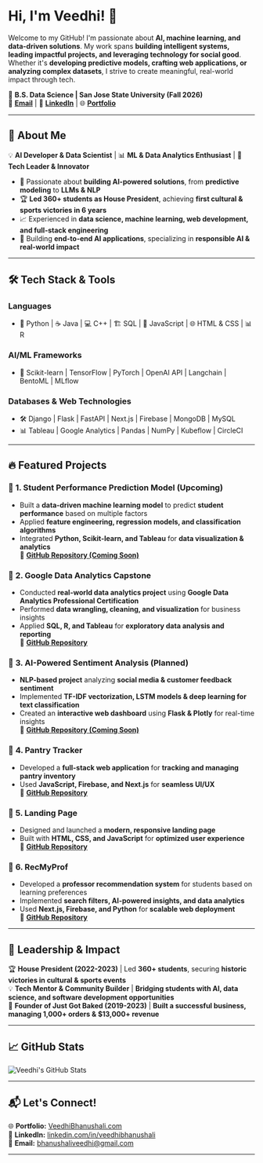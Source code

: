 # Hi, I'm Veedhi! 👋  

Welcome to my GitHub! I'm passionate about **AI, machine learning, and data-driven solutions**. My work spans **building intelligent systems, leading impactful projects, and leveraging technology for social good**. Whether it's **developing predictive models, crafting web applications, or analyzing complex datasets**, I strive to create meaningful, real-world impact through tech.  

📍 **B.S. Data Science | San Jose State University (Fall 2026)**  
📧 **[Email](mailto:bhanushaliveedhi@gmail.com)** | 🔗 **[LinkedIn](https://linkedin.com/in/veedhibhanushali)** | 🌐 **[Portfolio](https://VeedhiBhanushali.com)**  

---

## 🔹 **About Me**
💡 **AI Developer & Data Scientist** | 📊 **ML & Data Analytics Enthusiast** | 🎤 **Tech Leader & Innovator**  

- 🤖 Passionate about **building AI-powered solutions**, from **predictive modeling** to **LLMs & NLP**  
- 🏆 **Led 360+ students as House President**, achieving **first cultural & sports victories in 6 years**  
- 📈 Experienced in **data science, machine learning, web development, and full-stack engineering**  
- 🚀 Building **end-to-end AI applications**, specializing in **responsible AI & real-world impact**  

---

## 🛠 **Tech Stack & Tools**
### **Languages**
- 🐍 Python | ☕ Java | 💻 C++ | 🏗 SQL | 📜 JavaScript | 🌐 HTML & CSS | 📊 R  

### **AI/ML Frameworks**
- 🔬 Scikit-learn | TensorFlow | PyTorch | OpenAI API | Langchain | BentoML | MLflow  

### **Databases & Web Technologies**
- 🛠 Django | Flask | FastAPI | Next.js | Firebase | MongoDB | MySQL  
- 📊 Tableau | Google Analytics | Pandas | NumPy | Kubeflow | CircleCI  

---

## 🔥 **Featured Projects**
### 📌 **1. Student Performance Prediction Model (Upcoming)**
- Built a **data-driven machine learning model** to predict **student performance** based on multiple factors  
- Applied **feature engineering, regression models, and classification algorithms**  
- Integrated **Python, Scikit-learn, and Tableau** for **data visualization & analytics**  
🔗 **[GitHub Repository (Coming Soon)](#)**  

### 📌 **2. Google Data Analytics Capstone**
- Conducted **real-world data analytics project** using **Google Data Analytics Professional Certification**  
- Performed **data wrangling, cleaning, and visualization** for business insights  
- Applied **SQL, R, and Tableau** for **exploratory data analysis and reporting**  
🔗 **[GitHub Repository](#)**  

### 📌 **3. AI-Powered Sentiment Analysis (Planned)**
- **NLP-based project** analyzing **social media & customer feedback sentiment**  
- Implemented **TF-IDF vectorization, LSTM models & deep learning for text classification**  
- Created an **interactive web dashboard** using **Flask & Plotly** for real-time insights  
🔗 **[GitHub Repository (Coming Soon)](#)**  

### 📌 **4. Pantry Tracker**
- Developed a **full-stack web application** for **tracking and managing pantry inventory**  
- Used **JavaScript, Firebase, and Next.js** for **seamless UI/UX**  
🔗 **[GitHub Repository](https://github.com/VeedhiBhanushali/pantry-tracker)**  

### 📌 **5. Landing Page**
- Designed and launched a **modern, responsive landing page**  
- Built with **HTML, CSS, and JavaScript** for **optimized user experience**  
🔗 **[GitHub Repository](https://github.com/VeedhiBhanushali/landingpage)**  

### 📌 **6. RecMyProf**
- Developed a **professor recommendation system** for students based on learning preferences  
- Implemented **search filters, AI-powered insights, and data analytics**  
- Used **Next.js, Firebase, and Python** for **scalable web deployment**  
🔗 **[GitHub Repository](https://github.com/VeedhiBhanushali/RecMyProf)**  

---

## 🎯 **Leadership & Impact**
🏆 **House President (2022-2023)** | Led **360+ students**, securing **historic victories in cultural & sports events**  
💡 **Tech Mentor & Community Builder** | **Bridging students with AI, data science, and software development opportunities**  
💼 **Founder of Just Got Baked (2019-2023)** | **Built a successful business, managing 1,000+ orders & $13,000+ revenue**  

---

## 📈 **GitHub Stats**
![Veedhi's GitHub Stats](https://github-readme-stats.vercel.app/api?username=VeedhiBhanushali&show_icons=true&theme=radical)  

---

## 📬 **Let's Connect!**
🌐 **Portfolio:** [VeedhiBhanushali.com](https://VeedhiBhanushali.com)  
🔗 **LinkedIn:** [linkedin.com/in/veedhibhanushali](https://linkedin.com/in/veedhibhanushali)  
📧 **Email:** [bhanushaliveedhi@gmail.com](mailto:bhanushaliveedhi@gmail.com)  

---
